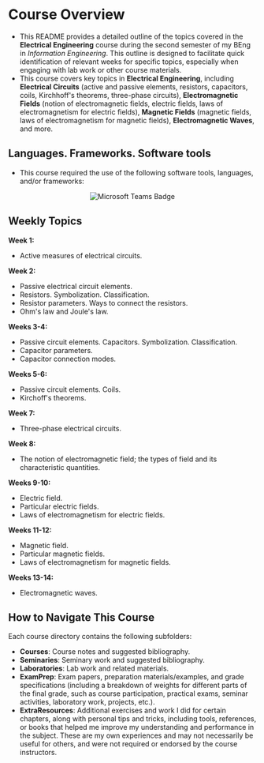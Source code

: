 # Course Overview

- This README provides a detailed outline of the topics covered in the **Electrical Engineering** course during the second semester of my BEng in _Information Engineering_. This outline is designed to facilitate quick identification of relevant weeks for specific topics, especially when engaging with lab work or other course materials.
- This course covers key topics in **Electrical Engineering**, including **Electrical Circuits** (active and passive elements, resistors, capacitors, coils, Kirchhoff's theorems, three-phase circuits), **Electromagnetic Fields** (notion of electromagnetic fields, electric fields, laws of electromagnetism for electric fields), **Magnetic Fields** (magnetic fields, laws of electromagnetism for magnetic fields), **Electromagnetic Waves**, and more.

## Languages. Frameworks. Software tools

- This course required the use of the following software tools, languages, and/or frameworks:

<div align="center">
  
<p>
  <img alt="Microsoft Teams Badge" src="https://img.shields.io/badge/Microsoft Teams-%236264A7?style=for-the-badge&logo=microsoftteams&logoColor=white">
</p>
  
</div>

## Weekly Topics

**Week 1:** 
- Active measures of electrical circuits.

**Week 2:**
- Passive electrical circuit elements.
- Resistors. Symbolization. Classification.
- Resistor parameters. Ways to connect the resistors.
- Ohm's law and Joule's law.

**Weeks 3-4:**
- Passive circuit elements. Capacitors. Symbolization. Classification.
- Capacitor parameters.
- Capacitor connection modes.

**Weeks 5-6:**
- Passive circuit elements. Coils.
- Kirchoff's theorems.

**Week 7:**
- Three-phase electrical circuits.

**Week 8:**
- The notion of electromagnetic field; the types of field and its characteristic quantities.

**Weeks 9-10:**
- Electric field.
- Particular electric fields.
- Laws of electromagnetism for electric fields.

**Weeks 11-12:**
- Magnetic field.
- Particular magnetic fields.
- Laws of electromagnetism for magnetic fields.

**Weeks 13-14:**
- Electromagnetic waves.

## How to Navigate This Course

Each course directory contains the following subfolders:

- **Courses**: Course notes and suggested bibliography.
- **Seminaries**: Seminary work and suggested bibliography.
- **Laboratories**: Lab work and related materials.
- **ExamPrep**: Exam papers, preparation materials/examples, and grade specifications (including a breakdown of weights for different parts of the final grade, such as course participation, practical exams, seminar activities, laboratory work, projects, etc.).
- **ExtraResources**: Additional exercises and work I did for certain chapters, along with personal tips and tricks, including tools, references, or books that helped me improve my understanding and performance in the subject. These are my own experiences and may not necessarily be useful for others, and were not required or endorsed by the course instructors.
